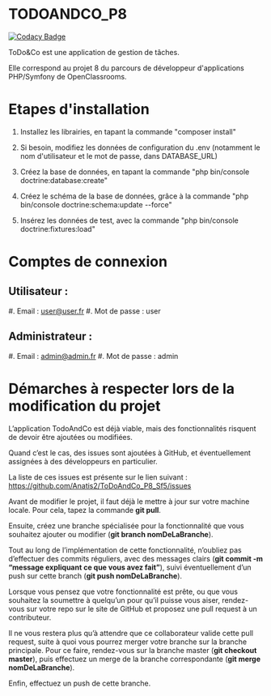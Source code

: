 # TODOANDCO_P8

[![Codacy Badge](https://app.codacy.com/project/badge/Grade/5ac09926bfd0458ca7ec11426aef2757)](https://www.codacy.com/gh/Anatis2/ToDoAndCo_P8_Sf5/dashboard?utm_source=github.com&amp;utm_medium=referral&amp;utm_content=Anatis2/ToDoAndCo_P8_Sf5&amp;utm_campaign=Badge_Grade)

ToDo&Co est une application de gestion de tâches.

Elle correspond au projet 8 du parcours de développeur d'applications PHP/Symfony de OpenClassrooms.


Etapes d'installation
========================

1) Installez les librairies, en tapant la commande "composer install"

2) Si besoin, modifiez les données de configuration du .env (notamment le nom d'utilisateur et le mot de passe, dans DATABASE_URL)

3) Créez la base de données, en tapant la commande "php bin/console doctrine:database:create"

4) Créez le schéma de la base de données, grâce à la commande "php bin/console doctrine:schema:update --force"

5) Insérez les données de test, avec la commande "php bin/console doctrine:fixtures:load"


Comptes de connexion
======================

Utilisateur :
---------------
 #. Email : user@user.fr
 #. Mot de passe : user
 
Administrateur :
---------------
 #. Email : admin@admin.fr
 #. Mot de passe : admin
 

Démarches à respecter lors de la modification du projet
==========================================================

L’application TodoAndCo est déjà viable, mais des fonctionnalités risquent de devoir être ajoutées ou modifiées.

Quand c’est le cas, des issues sont ajoutées à GitHub, et éventuellement assignées à des développeurs en particulier.

La liste de ces issues est présente sur le lien suivant : https://github.com/Anatis2/ToDoAndCo_P8_Sf5/issues

Avant de modifier le projet, il faut déjà le mettre à jour sur votre machine locale.
Pour cela, tapez la commande **git pull**.

Ensuite, créez une branche spécialisée pour la fonctionnalité que vous souhaitez ajouter ou modifier (**git branch nomDeLaBranche**).

Tout au long de l’implémentation de cette fonctionnalité, n’oubliez pas d’effectuer des commits réguliers, avec des messages clairs (**git commit -m “message expliquant ce que vous avez fait”**), suivi éventuellement d’un push sur cette branch (**git push nomDeLaBranche**).

Lorsque vous pensez que votre fonctionnalité est prête, ou que vous souhaitez la soumettre à quelqu’un pour qu’il puisse vous aiser, rendez-vous sur votre repo sur le site de GitHub et proposez une pull request à un contributeur.

Il ne vous restera plus qu’à attendre que ce collaborateur valide cette pull request, suite à quoi vous pourrez merger votre branche sur la branche principale.
Pour ce faire, rendez-vous sur la branche master (**git checkout master**), puis effectuez un merge de la branche correspondante (**git merge nomDeLaBranche**).

Enfin, effectuez un push de cette branche.
